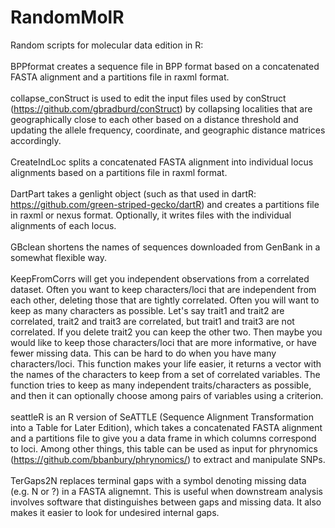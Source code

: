 # RandomMolR
Random scripts for molecular data edition in R:<br/><br/>
BPPformat creates a sequence file in BPP format based on a concatenated FASTA alignment and a partitions file in raxml format.<br/><br/>
collapse_conStruct is used to edit the input files used by conStruct (https://github.com/gbradburd/conStruct) by collapsing localities that are geographically close to each other based on a distance threshold and updating the allele frequency, coordinate, and geographic distance matrices accordingly.<br/><br/>
CreateIndLoc splits a concatenated FASTA alignment into individual locus alignments based on a partitions file in raxml format.<br/><br/>
DartPart takes a genlight object (such as that used in dartR: https://github.com/green-striped-gecko/dartR) and creates a partitions file in raxml or nexus format. Optionally, it writes files with the individual alignments of each locus.<br/><br/>
GBclean shortens the names of sequences downloaded from GenBank in a somewhat flexible way.<br/><br/>
KeepFromCorrs will get you independent observations from a correlated dataset. Often you want to keep characters/loci that are independent from each other, deleting those that are tightly correlated. Often you will want to keep as many characters as possible. Let's say trait1 and trait2 are correlated, trait2 and trait3 are correlated, but trait1 and trait3 are not correlated. If you delete trait2 you can keep the other two. Then maybe you would like to keep those characters/loci that are more informative, or have fewer missing data. This can be hard to do when you have many characters/loci. This function makes your life easier, it returns a vector with the names of the characters to keep from a set of correlated variables. The function tries to keep as many independent traits/characters as possible, and then it can optionally choose among pairs of variables using a criterion.<br/><br/>
seattleR is an R version of SeATTLE (Sequence Alignment Transformation into a Table for Later Edition), which takes a concatenated FASTA alignment and a partitions file to give you a data frame in which columns correspond to loci. Among other things, this table can be used as input for phrynomics (https://github.com/bbanbury/phrynomics/) to extract and manipulate SNPs.<br/><br/>
TerGaps2N replaces terminal gaps with a symbol denoting missing data (e.g. N or ?) in a FASTA alignemnt. This is useful when downstream analysis involves software that distinguishes between gaps and missing data. It also makes it easier to look for undesired internal gaps.<br/><br/>
